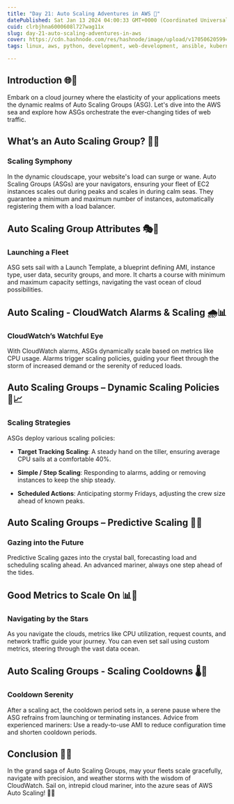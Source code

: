 ```yaml
---
title: "Day 21: Auto Scaling Adventures in AWS 🚀"
datePublished: Sat Jan 13 2024 04:00:33 GMT+0000 (Coordinated Universal Time)
cuid: clrbjhna6000608l727wag11x
slug: day-21-auto-scaling-adventures-in-aws
cover: https://cdn.hashnode.com/res/hashnode/image/upload/v1705062059940/58a87d23-cc7e-46af-9e96-d80778e85214.gif
tags: linux, aws, python, development, web-development, ansible, kubernetes, developer, python3, devops, aws-lambda, aws-certified-solutions-architect-associate, 90daysofdevops, trainwithshubham, 90daysofdevops-chanllenge

---
```


## Introduction 🌐🌟

Embark on a cloud journey where the elasticity of your applications meets the dynamic realms of Auto Scaling Groups (ASG). Let's dive into the AWS sea and explore how ASGs orchestrate the ever-changing tides of web traffic.

## What’s an Auto Scaling Group? 🔄🚥

### Scaling Symphony

In the dynamic cloudscape, your website's load can surge or wane. Auto Scaling Groups (ASGs) are your navigators, ensuring your fleet of EC2 instances scales out during peaks and scales in during calm seas. They guarantee a minimum and maximum number of instances, automatically registering them with a load balancer.

## Auto Scaling Group Attributes 🎭🔧

### Launching a Fleet

ASG sets sail with a Launch Template, a blueprint defining AMI, instance type, user data, security groups, and more. It charts a course with minimum and maximum capacity settings, navigating the vast ocean of cloud possibilities.

## Auto Scaling - CloudWatch Alarms & Scaling 🌧️📊

### CloudWatch’s Watchful Eye

With CloudWatch alarms, ASGs dynamically scale based on metrics like CPU usage. Alarms trigger scaling policies, guiding your fleet through the storm of increased demand or the serenity of reduced loads.

## Auto Scaling Groups – Dynamic Scaling Policies 🔄📈

### Scaling Strategies

ASGs deploy various scaling policies:

* **Target Tracking Scaling**: A steady hand on the tiller, ensuring average CPU sails at a comfortable 40%.
    
* **Simple / Step Scaling**: Responding to alarms, adding or removing instances to keep the ship steady.
    
* **Scheduled Actions**: Anticipating stormy Fridays, adjusting the crew size ahead of known peaks.
    

## Auto Scaling Groups – Predictive Scaling 🚀🔮

### Gazing into the Future

Predictive Scaling gazes into the crystal ball, forecasting load and scheduling scaling ahead. An advanced mariner, always one step ahead of the tides.

## Good Metrics to Scale On 📊🎯

### Navigating by the Stars

As you navigate the clouds, metrics like CPU utilization, request counts, and network traffic guide your journey. You can even set sail using custom metrics, steering through the vast data ocean.

## Auto Scaling Groups - Scaling Cooldowns 🌡️🛑

### Cooldown Serenity

After a scaling act, the cooldown period sets in, a serene pause where the ASG refrains from launching or terminating instances. Advice from experienced mariners: Use a ready-to-use AMI to reduce configuration time and shorten cooldown periods.

## Conclusion 🌊⚓

In the grand saga of Auto Scaling Groups, may your fleets scale gracefully, navigate with precision, and weather storms with the wisdom of CloudWatch. Sail on, intrepid cloud mariner, into the azure seas of AWS Auto Scaling! 🚢🌐
